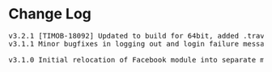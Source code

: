 # Change Log
<pre>
v3.2.1 [TIMOB-18092] Updated to build for 64bit, added .travis.yml file	
v3.1.1 Minor bugfixes in logging out and login failure messages

v3.1.0 Initial relocation of Facebook module into separate module
